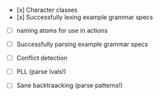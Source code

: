 - [x] Character classes
- [x] Successfully lexing example grammar specs
- [ ] naming atoms for use in actions
- [ ] Successfully parsing example grammar specs
- [ ] Conflict detection
- [ ] PLL (parse lvals!)
- [ ] Sane backtraacking (parse patterns!)


